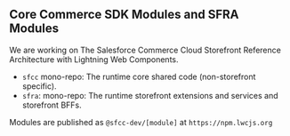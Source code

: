 ## Core Commerce SDK Modules and SFRA Modules

We are working on The Salesforce Commerce Cloud Storefront Reference Architecture with Lightning Web Components.

- `sfcc` mono-repo: The runtime core shared code (non-storefront specific).
- `sfra`: mono-repo: The runtime storefront extensions and services and storefront BFFs.

Modules are published as `@sfcc-dev/[module]` at `https://npm.lwcjs.org`